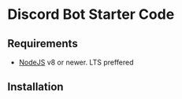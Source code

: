 # Discord Bot Starter Code
## Requirements
- [NodeJS](https://nodejs.org/en/) v8 or newer. LTS preffered
## Installation
